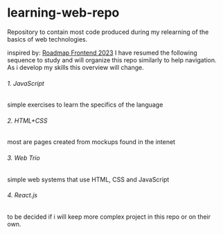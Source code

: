 # learning-web-repo
Repository to contain most code produced during my relearning of the basics of web technologies.

inspired by: [Roadmap Frontend 2023](https://github.com/gabrielrangel95/roadmap-front-2023)
I have resumed the following sequence to study and will organize this repo similarly to help navigation.
As i develop my skills this overview will change.

###### 1. JavaScript
  simple exercises to learn the specifics of the language 

###### 2. HTML+CSS
  most are pages created from mockups found in the intenet
  
###### 3. Web Trio
  simple web systems that use HTML, CSS and JavaScript

###### 4. React.js
  to be decided if i will keep more complex project in this repo or on their own. 
  

